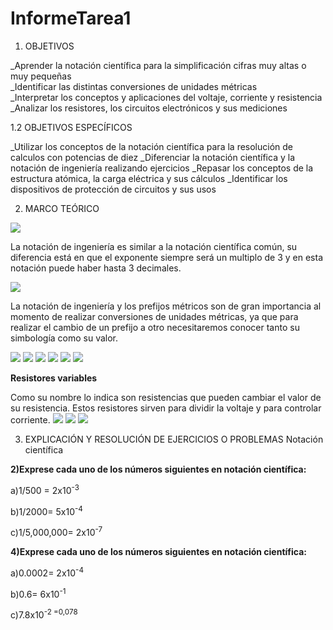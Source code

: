 # InformeTarea1
1.  OBJETIVOS

_Aprender la notación científica para la simplificación cifras muy altas o muy pequeñas  
_Identificar las distintas conversiones de unidades métricas  
_Interpretar los conceptos y aplicaciones del voltaje, corriente y resistencia
_Analizar los resistores, los circuitos electrónicos y sus mediciones

1.2 OBJETIVOS ESPECÍFICOS

_Utilizar los conceptos de la notación científica para la resolución de calculos con potencias de diez
_Diferenciar la notación científica y la notación de ingeniería realizando ejercicios
_Repasar los conceptos de la estructura atómica, la carga eléctrica y sus cálculos
_Identificar los dispositivos de protección de circuitos y sus usos


2.  MARCO TEÓRICO   

![](https://github.com/smvaca2/Informe-1/blob/0fb479159002eaa761bc609ba8b5ba32b7885c2b/notacientifica.PNG)

La notación de ingeniería es similar a la notación científica común, su diferencia está en que el exponente siempre será un multiplo de 3 y en esta notación puede haber hasta 3 decimales. 

![](https://github.com/smvaca2/Informe-1/blob/80b47a58b8de84f6a236028676243eee413f3aa5/notaingenieria.PNG)

La notación de ingeniería y los prefijos métricos son de gran importancia al momento de realizar conversiones de unidades métricas, ya que para realizar el cambio de un prefijo a otro necesitaremos conocer tanto su simbología como su valor. 

![](https://github.com/smvaca2/Informe-1/blob/6caf628706e19dcc35bc24a482c578d4a33244f0/estructura%20atomica.PNG)
![](https://github.com/smvaca2/Informe-1/blob/6caf628706e19dcc35bc24a482c578d4a33244f0/categoria%20materiales.PNG)
![](https://github.com/smvaca2/Informe-1/blob/bb21f3155295e218350116e141e23582d36e1ef8/carga%20electrica.PNG)
![](https://github.com/smvaca2/Informe-1/blob/bb21f3155295e218350116e141e23582d36e1ef8/voltaje.PNG)
![](https://github.com/smvaca2/Informe-1/blob/7a601eb91e6e8736edde628ee437edd992563bba/fuentes%20de%20voltaje%20y%20de%20corriente.PNG)
![](https://github.com/smvaca2/Informe-1/blob/7a601eb91e6e8736edde628ee437edd992563bba/resistores.PNG)

**Resistores variables**

Como su nombre lo indica son resistencias que pueden cambiar el valor de su resistencia.
Estos resistores sirven para dividir la voltaje y para controlar corriente.
![](https://github.com/smvaca2/Informe-1/blob/42688ea5de714e3c135966f69fe37bf2897fd5e1/resistores%20variables.PNG)
![](https://github.com/smvaca2/Informe-1/blob/42688ea5de714e3c135966f69fe37bf2897fd5e1/circuito%20electrico.PNG)
![](https://github.com/smvaca2/Informe-1/blob/cadf842cf6dc44dc956a484a50220aa064e3c4b2/proteccion%20de%20circuitos.PNG)

3. EXPLICACIÓN Y RESOLUCIÓN DE EJERCICIOS O PROBLEMAS
 Notación científica

**2)Exprese cada uno de los números siguientes en notación científica:**

a)1/500 = 2x10<sup>-3
 
b)1/2000= 5x10<sup>-4
 
c)1/5,000,000= 2x10<sup>-7
 
 **4)Exprese cada uno de los números siguientes en notación científica:** 

a)0.0002= 2x10<sup>-4
 
b)0.6= 6x10<sup>-1
 
c)7.8x10<sup>-2 </sub> =0,078



